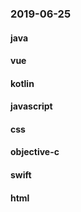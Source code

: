 ### 2019-06-25

#### java

#### vue

#### kotlin

#### javascript

#### css

#### objective-c

#### swift

#### html
